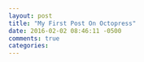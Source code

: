 ```yaml
---
layout: post
title: "My First Post On Octopress"
date: 2016-02-02 08:46:11 -0500
comments: true
categories: 
---
```

